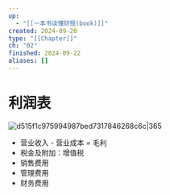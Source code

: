 ```yaml
---
up:
  - "[[一本书读懂财报(book)]]"
created: 2024-09-20
type: "[[Chapter]]"
ch: "02"
finished: 2024-09-22
aliases: []
---
```

# 利润表

![d515f1c975994987bed7317846268c6c|365](https://s1.vika.cn/space/2024/09/20/d515f1c975994987bed7317846268c6c)

- 营业收入 - 营业成本 = 毛利
- 税金及附加：增值税
- 销售费用
- 管理费用
- 财务费用
